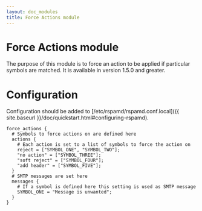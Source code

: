 ```yaml
---
layout: doc_modules
title: Force Actions module
---
```


# Force Actions module

The purpose of this module is to force an action to be applied if particular symbols are matched. It is available in version 1.5.0 and greater.

# Configuration

Configuration should be added to [/etc/rspamd/rspamd.conf.local]({{ site.baseurl }}/doc/quickstart.html#configuring-rspamd).

~~~ucl
force_actions {
  # Symbols to force actions on are defined here
  actions {
    # Each action is set to a list of symbols to force the action on
    reject = ["SYMBOL_ONE", "SYMBOL_TWO"];
    "no action" = ["SYMBOL_THREE"];
    "soft reject" = ["SYMBOL_FOUR"];
    "add header" = ["SYMBOL_FIVE"];
  }
  # SMTP messages are set here
  messages {
    # If a symbol is defined here this setting is used as SMTP message
    SYMBOL_ONE = "Message is unwanted";
  }
}
~~~
